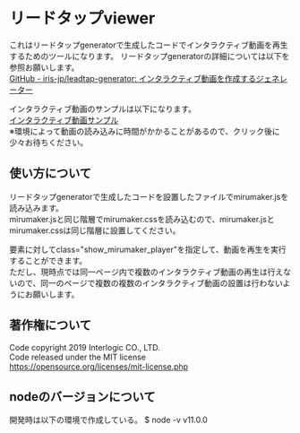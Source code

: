 # リードタップviewer
これはリードタップgeneratorで生成したコードでインタラクティブ動画を再生するためのツールになります。
リードタップgeneratorの詳細については以下を参照お願いします。  
[GitHub - iris-jp/leadtap-generator: インタラクティブ動画を作成するジェネレーター](https://github.com/iris-jp/leadtap-generator)

インタラクティブ動画のサンプルは以下になります。  
[インタラクティブ動画サンプル](https://iris-jp.github.io/leadtap-view/dist/)  
※環境によって動画の読み込みに時間がかかることがあるので、クリック後に少々お待ちください。


## 使い方について
リードタップgeneratorで生成したコードを設置したファイルでmirumaker.jsを読み込みます。  
mirumaker.jsと同じ階層でmirumaker.cssを読み込むので、mirumaker.jsとmirumaker.cssは同じ階層に設置してください。  
  
要素に対してclass="show_mirumaker_player"を指定して、動画を再生を実行することができます。  
ただし、現時点では同一ページ内で複数のインタラクティブ動画の再生は行えないので、同一のページで複数の複数のインタラクティブ動画の設置は行わないようにお願いします。

## 著作権について
Code copyright 2019 Interlogic CO., LTD.  
Code released under the MIT license  
https://opensource.org/licenses/mit-license.php

## nodeのバージョンについて
開発時は以下の環境で作成している。
$ node -v
v11.0.0
